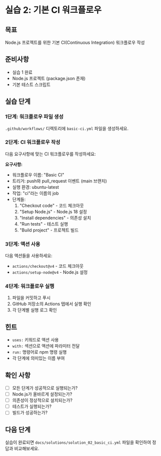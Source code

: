 # 실습 2: 기본 CI 워크플로우

## 목표

Node.js 프로젝트를 위한 기본 CI(Continuous Integration) 워크플로우 작성

## 준비사항

- 실습 1 완료
- Node.js 프로젝트 (package.json 존재)
- 기본 테스트 스크립트

## 실습 단계

### 1단계: 워크플로우 파일 생성

`.github/workflows/` 디렉토리에 `basic-ci.yml` 파일을 생성하세요.

### 2단계: CI 워크플로우 작성

다음 요구사항에 맞는 CI 워크플로우를 작성하세요:

**요구사항:**

- 워크플로우 이름: "Basic CI"
- 트리거: push와 pull_request 이벤트 (main 브랜치)
- 실행 환경: ubuntu-latest
- 작업: "ci"라는 이름의 job
- 단계들:
  1. "Checkout code" - 코드 체크아웃
  2. "Setup Node.js" - Node.js 18 설정
  3. "Install dependencies" - 의존성 설치
  4. "Run tests" - 테스트 실행
  5. "Build project" - 프로젝트 빌드

### 3단계: 액션 사용

다음 액션들을 사용하세요:

- `actions/checkout@v4` - 코드 체크아웃
- `actions/setup-node@v4` - Node.js 설정

### 4단계: 워크플로우 실행

1. 파일을 커밋하고 푸시
2. GitHub 저장소의 Actions 탭에서 실행 확인
3. 각 단계별 실행 로그 확인

## 힌트

- `uses:` 키워드로 액션 사용
- `with:` 섹션으로 액션에 파라미터 전달
- `run:` 명령어로 npm 명령 실행
- 각 단계에 의미있는 이름 부여

## 확인 사항

- [ ] 모든 단계가 성공적으로 실행되는가?
- [ ] Node.js가 올바르게 설정되는가?
- [ ] 의존성이 정상적으로 설치되는가?
- [ ] 테스트가 실행되는가?
- [ ] 빌드가 성공하는가?

## 다음 단계

실습이 완료되면 `docs/solutions/solution_02_basic_ci.yml` 파일을 확인하여 정답과 비교해보세요.
